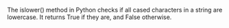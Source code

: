 The islower() method in Python checks if all cased characters in a string are lowercase. It returns True if they are, and False otherwise.
